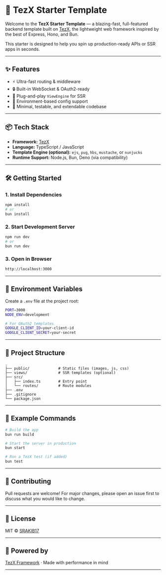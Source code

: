 # 🚀 TezX Starter Template

Welcome to the **TezX Starter Template** — a blazing-fast, full-featured backend template built on [TezX](https://github.com/tezxjs/tezx), the lightweight web framework inspired by the best of Express, Hono, and Bun.

This starter is designed to help you spin up production-ready APIs or SSR apps in seconds.

---

## ✨ Features

- ⚡️ Ultra-fast routing & middleware
- 🔒 Built-in WebSocket & OAuth2-ready
- 🔧 Plug-and-play `ViewEngine` for SSR
- 🌱 Environment-based config support
- 🧪 Minimal, testable, and extendable codebase

---

## 📦 Tech Stack

- **Framework:** [TezX](https://github.com/tezxjs/TezX)
- **Language:** TypeScript / JavaScript
- **Template Engine (optional):** `ejs`, `pug`, `hbs`, `mustache`, or `nunjucks`
- **Runtime Support:** Node.js, Bun, Deno (via compatibility)

---

## 🛠️ Getting Started

### 1. Install Dependencies

```bash
npm install
# or
bun install
````

### 2. Start Development Server

```bash
npm run dev
# or
bun run dev
```

### 3. Open in Browser

```bash
http://localhost:3000
```

---

## 🔐 Environment Variables

Create a `.env` file at the project root:

```bash
PORT=3000
NODE_ENV=development

# For OAuth2 templates
GOOGLE_CLIENT_ID=your-client-id
GOOGLE_CLIENT_SECRET=your-secret
```

---

## 📁 Project Structure

```
.
├── public/             # Static files (images, js, css)
├── views/              # SSR templates (optional)
├── src/
│   ├── index.ts        # Entry point
│   └── routes/         # Route modules
├── .env
├── .gitignore
└── package.json
```

---

## 🧪 Example Commands

```bash
# Build the app
bun run build

# Start the server in production
bun start

# Run a TezX test (if added)
bun test
```

---

## 🤝 Contributing

Pull requests are welcome! For major changes, please open an issue first to discuss what you would like to change.

---

## 📄 License

MIT © [SRAKIB17](https://github.com/SRAKIB17)

---

## 💚 Powered by

[TezX Framework](https://github.com/tezxjs/TezX) · Made with performance in mind

---
